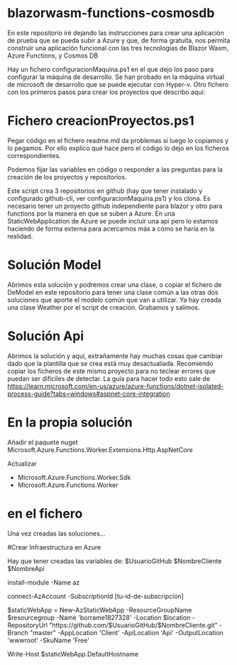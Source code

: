 # blazorwasm-functions-cosmosdb
En este repositorio iré dejando las instrucciones para crear una aplicación de prueba que se pueda subir a Azure y que, de forma gratuita, nos permita construir una aplicación funcional con las tres tecnologías de Blazor Wasm, Azure Functions, y Cosmos DB

Hay un fichero configuracionMaquina.ps1 en el que dejo los paso para configurar la máquina de desarrollo. Se han probado en la máquina virtual de microsoft de desarrollo que se puede ejecutar con Hyper-v.
Otro fichero con los primeros pasos para crear los proyectos que describo aquí:

# Fichero creacionProyectos.ps1
Pegar código en el fichero readme.md da problemas si luego lo copiamos y lo pegamos. Por ello explico qué hace pero el código lo dejo en los ficheros correspondientes.

Podemos fijar las variables en código o responder a las preguntas para la creación de los proyectos y repositorios.

Este script crea 3 repositorios en github (hay que tener instalado y configurado github-cli, ver configuracionMaquina.ps1) y los clona.
Es necesario tener un proyecto github independiente para blazor y otro para functions por la manera en que se suben a Azure.
En una StaticWebApplication de Azure se puede incluir una api pero lo estamos haciendo de forma externa para acercarnos más a cómo se haría en la realidad.

# Solución Model
Abrimos esta solución y podremos crear una clase, o copiar el fichero de DeModel en este repositorio para tener una clase común a las otras dos soluciones que aporte el modelo común que van a utilizar.
Ya hay creada una clase Weather por el script de creación.
Grabamos y salimos.

# Solución Api
Abrimos la solución y aquí, extrañamente hay muchas cosas que cambiar dado que la plantilla que se crea está muy desactualiada. 
Recomiendo copiar los ficheros de este mismo proyecto para no teclear errores que puedan ser difíciles de detectar.
La guía para hacer todo esto sale de https://learn.microsoft.com/en-us/azure/azure-functions/dotnet-isolated-process-guide?tabs=windows#aspnet-core-integration
# En la propia solución
Añadir el paquete nuget Microsoft.Azure.Functions.Worker.Extensions.Http.AspNetCore

Actualizar 
* Microsoft.Azure.Functions.Worker.Sdk
* Microsoft.Azure.Functions.Worker

# en el fichero 


Una vez creadas las soluciones...

#Crear Infraestructura en Azure

Hay que tener creadas las variables de:
$UsuarioGitHub
$NombreCliente
$NombreApi

install-module -Name az

connect-AzAccount -SubscriptionId [tu-id-de-subscripción]

$staticWebApp = New-AzStaticWebApp -ResourceGroupName $resourcegroup -Name 'borrame1827328' -Location $location -RepositoryUrl "https://github.com/$UsuarioGitHub/$NombreCliente.git" -Branch "master" -AppLocation 'Client' -ApiLocation 'Api' -OutputLocation 'wwwroot' -SkuName 'Free'

Write-Host $staticWebApp.DefaultHostname


